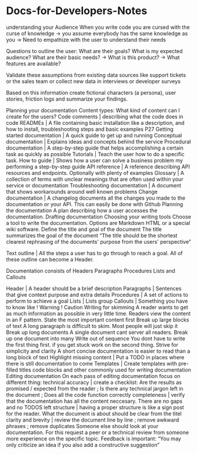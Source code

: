 # Docs-for-Developers-Notes

understanding your Audience
When you write code you are cursed with the curse of knowledge → you assume everybody has the same knowledge as you
→ Need to empathize with the user to understand their needs

Questions to outline the user:
What are their goals?
What is my expected audience?
What are their basic needs?
	→ What is this product?
	→ What features are available?

Validate these assumptions from existing data sources like support tickets or the sales team or collect new data in interviews or developer surveys

Based on this information create fictional characters (a persona), user stories, friction logs and summarize your findings.


Planning your documentation
Content types:
What kind of content can I create for the users?
Code comments | describing what the code does in code
READMEs | A file containing basic installation like a description, and how to install, troubleshooting steps and basic examples P27
Getting started documentation | A quick guide to get up and running
Conceptual documentation | Explains ideas and concepts behind the service
Procedural documentation | A step-by-step guide that helps accomplishing a certain task as quickly as possible 
Tutorials | Teach the user how to do a specific task.
How to guide | Shows how a user can solve a business problem my performing a step-by-step guide
API reference | A reference describing API resources and endpoints. Optionally with plenty of examples
Glossary | A collection of terms with unclear meanings that are often used within your service or documentation
Troubleshooting documentation | A document that shows workarounds around well known problems
Change documentation | A changelog documents all the changes you made to the documentation or your API. This can easily be done with Github
Planning the documentation
A plan describing how a user accesses the documentation.
Drafting documentation
Choosing your writing tools
Choose a tool to write the documentation. Options are Markdown HTML or a special wiki software.
Define the title and goal of the document
The title summarizes the goal of the document
“The title should be the shortest clearest rephrasing of the documents' purpose from the users' perspective”


Text outline | All the steps a user has to go through to reach a goal. All of these outline can become a Header.

Documentation consists of Headers Paragraphs Procedures Lists and Callouts


Header | A header should be a brief description 
Paragraphs | Sentences that give context purpose and extra details
Procedures | A set of actions to perform to achieve a goal 
Lists | Lists group 
Callouts | Something you have to know like ! Warning ! Caution
Writing for skimming
A reader wants to get as much information as possible in very little time. Readers view the content in an F pattern.
State the most important content first
Break up large blocks of text
A long paragraph is difficult to skim. Most people will just skip it
Break up long documents
A single document cant server all readers. Break up one document into many
Write out of sequence
You dont have to write the first thing first. if you get stuck work on the second thing. 
Strive for simplicity and clarity
A short concise documentation is easier to read than a long block of text
Highlight missing content | Put a TODO in places where there is still documentation to come
Templates | Create templates with pre-filled titles code blocks and other commonly used for writing documentation
Editing documentation
On each pass of editing documentation focus on different thing:
technical accuracy | create a checklist: Are the results as promised / expected from the reader ; Is there any technical jargon left in the document ; Does all the code function correctly
completeness | verify that the documentation has all the content neccesary. There are no gaps and no TODOS left
structure | having a proper structure is like a sign post for the reader. What the document is about should be clear from the titel
clarity and brevity | review the document line by line ; remove awkward phrases ; remove duplicates
Someone else should look at your documentation. For this request a peer or a technical review from someone more experience on the specific topic.
Feedback is important: “You may only criticize an idea if you also add a constructive suggestion”
